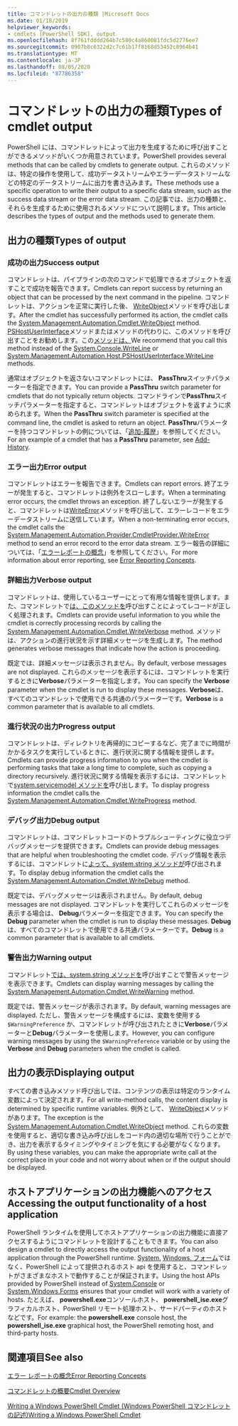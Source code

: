 ```yaml
---
title: コマンドレットの出力の種類 |Microsoft Docs
ms.date: 01/18/2019
helpviewer_keywords:
- cmdlets [PowerShell SDK], output
ms.openlocfilehash: 8f761fdddd264b7c580c4a860081fdc5d2776ee7
ms.sourcegitcommit: 0907b8c6322d2c7c61b17f8168d53452c8964b41
ms.translationtype: MT
ms.contentlocale: ja-JP
ms.lasthandoff: 08/05/2020
ms.locfileid: "87786358"
---
```

# <a name="types-of-cmdlet-output"></a><span data-ttu-id="bde9d-102">コマンドレットの出力の種類</span><span class="sxs-lookup"><span data-stu-id="bde9d-102">Types of cmdlet output</span></span>

<span data-ttu-id="bde9d-103">PowerShell には、コマンドレットによって出力を生成するために呼び出すことができるメソッドがいくつか用意されています。</span><span class="sxs-lookup"><span data-stu-id="bde9d-103">PowerShell provides several methods that can be called by cmdlets to generate output.</span></span> <span data-ttu-id="bde9d-104">これらのメソッドは、特定の操作を使用して、成功データストリームやエラーデータストリームなどの特定のデータストリームに出力を書き込みます。</span><span class="sxs-lookup"><span data-stu-id="bde9d-104">These methods use a specific operation to write their output to a specific data stream, such as the success data stream or the error data stream.</span></span> <span data-ttu-id="bde9d-105">この記事では、出力の種類と、それらを生成するために使用されるメソッドについて説明します。</span><span class="sxs-lookup"><span data-stu-id="bde9d-105">This article describes the types of output and the methods used to generate them.</span></span>

## <a name="types-of-output"></a><span data-ttu-id="bde9d-106">出力の種類</span><span class="sxs-lookup"><span data-stu-id="bde9d-106">Types of output</span></span>

### <a name="success-output"></a><span data-ttu-id="bde9d-107">成功の出力</span><span class="sxs-lookup"><span data-stu-id="bde9d-107">Success output</span></span>

<span data-ttu-id="bde9d-108">コマンドレットは、パイプラインの次のコマンドで処理できるオブジェクトを返すことで成功を報告できます。</span><span class="sxs-lookup"><span data-stu-id="bde9d-108">Cmdlets can report success by returning an object that can be processed by the next command in the pipeline.</span></span> <span data-ttu-id="bde9d-109">コマンドレットは、アクションを正常に実行した後、 [WriteObject](/dotnet/api/System.Management.Automation.Cmdlet.WriteObject)メソッドを呼び出します。</span><span class="sxs-lookup"><span data-stu-id="bde9d-109">After the cmdlet has successfully performed its action, the cmdlet calls the [System.Management.Automation.Cmdlet.WriteObject](/dotnet/api/System.Management.Automation.Cmdlet.WriteObject) method.</span></span> <span data-ttu-id="bde9d-110">[PSHostUserInterface](/dotnet/api/System.Management.Automation.Host.PSHostUserInterface.WriteLine)メソッドまたはメソッドの代わりに、このメソッドを呼び出すことをお勧めします。この[メソッドは、](/dotnet/api/System.Console.WriteLine)</span><span class="sxs-lookup"><span data-stu-id="bde9d-110">We recommend that you call this method instead of the [System.Console.WriteLine](/dotnet/api/System.Console.WriteLine) or [System.Management.Automation.Host.PSHostUserInterface.WriteLine](/dotnet/api/System.Management.Automation.Host.PSHostUserInterface.WriteLine) methods.</span></span>

<span data-ttu-id="bde9d-111">通常はオブジェクトを返さないコマンドレットには、 **PassThru**スイッチパラメーターを指定できます。</span><span class="sxs-lookup"><span data-stu-id="bde9d-111">You can provide a **PassThru** switch parameter for cmdlets that do not typically return objects.</span></span>
<span data-ttu-id="bde9d-112">コマンドラインで**PassThru**スイッチパラメーターを指定すると、コマンドレットはオブジェクトを返すように求められます。</span><span class="sxs-lookup"><span data-stu-id="bde9d-112">When the **PassThru** switch parameter is specified at the command line, the cmdlet is asked to return an object.</span></span> <span data-ttu-id="bde9d-113">**PassThru**パラメーターを持つコマンドレットの例については、「[追加-履歴](/powershell/module/Microsoft.PowerShell.Core/Add-History)」を参照してください。</span><span class="sxs-lookup"><span data-stu-id="bde9d-113">For an example of a cmdlet that has a **PassThru** parameter, see [Add-History](/powershell/module/Microsoft.PowerShell.Core/Add-History).</span></span>

### <a name="error-output"></a><span data-ttu-id="bde9d-114">エラー出力</span><span class="sxs-lookup"><span data-stu-id="bde9d-114">Error output</span></span>

<span data-ttu-id="bde9d-115">コマンドレットはエラーを報告できます。</span><span class="sxs-lookup"><span data-stu-id="bde9d-115">Cmdlets can report errors.</span></span> <span data-ttu-id="bde9d-116">終了エラーが発生すると、コマンドレットは例外をスローします。</span><span class="sxs-lookup"><span data-stu-id="bde9d-116">When a terminating error occurs, the cmdlet throws an exception.</span></span> <span data-ttu-id="bde9d-117">終了しないエラーが発生すると、コマンドレットは[WriteError](/dotnet/api/System.Management.Automation.Provider.CmdletProvider.WriteError)メソッドを呼び出して、エラーレコードをエラーデータストリームに送信しています。</span><span class="sxs-lookup"><span data-stu-id="bde9d-117">When a non-terminating error occurs, the cmdlet calls the [System.Management.Automation.Provider.CmdletProvider.WriteError](/dotnet/api/System.Management.Automation.Provider.CmdletProvider.WriteError) method to send an error record to the error data stream.</span></span> <span data-ttu-id="bde9d-118">エラー報告の詳細については、「[エラーレポートの概念](./error-reporting-concepts.md)」を参照してください。</span><span class="sxs-lookup"><span data-stu-id="bde9d-118">For more information about error reporting, see [Error Reporting Concepts](./error-reporting-concepts.md).</span></span>

### <a name="verbose-output"></a><span data-ttu-id="bde9d-119">詳細出力</span><span class="sxs-lookup"><span data-stu-id="bde9d-119">Verbose output</span></span>

<span data-ttu-id="bde9d-120">コマンドレットは、使用しているユーザーにとって有用な情報を提供します。また、コマンドレットで[は、このメソッドを](/dotnet/api/System.Management.Automation.Cmdlet.WriteVerbose)呼び出すことによってレコードが正しく処理されます。</span><span class="sxs-lookup"><span data-stu-id="bde9d-120">Cmdlets can provide useful information to you while the cmdlet is correctly processing records by calling the [System.Management.Automation.Cmdlet.WriteVerbose](/dotnet/api/System.Management.Automation.Cmdlet.WriteVerbose) method.</span></span> <span data-ttu-id="bde9d-121">メソッドは、アクションの進行状況を示す詳細メッセージを生成します。</span><span class="sxs-lookup"><span data-stu-id="bde9d-121">The method generates verbose messages that indicate how the action is proceeding.</span></span>

<span data-ttu-id="bde9d-122">既定では、詳細メッセージは表示されません。</span><span class="sxs-lookup"><span data-stu-id="bde9d-122">By default, verbose messages are not displayed.</span></span> <span data-ttu-id="bde9d-123">これらのメッセージを表示するには、コマンドレットを実行するときに**Verbose**パラメーターを指定します。</span><span class="sxs-lookup"><span data-stu-id="bde9d-123">You can specify the **Verbose** parameter when the cmdlet is run to display these messages.</span></span> <span data-ttu-id="bde9d-124">**Verbose**は、すべてのコマンドレットで使用できる共通のパラメーターです。</span><span class="sxs-lookup"><span data-stu-id="bde9d-124">**Verbose** is a common parameter that is available to all cmdlets.</span></span>

### <a name="progress-output"></a><span data-ttu-id="bde9d-125">進行状況の出力</span><span class="sxs-lookup"><span data-stu-id="bde9d-125">Progress output</span></span>

<span data-ttu-id="bde9d-126">コマンドレットは、ディレクトリを再帰的にコピーするなど、完了までに時間がかかるタスクを実行しているときに、進行状況に関する情報を提供します。</span><span class="sxs-lookup"><span data-stu-id="bde9d-126">Cmdlets can provide progress information to you when the cmdlet is performing tasks that take a long time to complete, such as copying a directory recursively.</span></span> <span data-ttu-id="bde9d-127">進行状況に関する情報を表示するには、コマンドレットで[system.servicemodel メソッドを](/dotnet/api/System.Management.Automation.Cmdlet.WriteProgress)呼び出します。</span><span class="sxs-lookup"><span data-stu-id="bde9d-127">To display progress information the cmdlet calls the [System.Management.Automation.Cmdlet.WriteProgress](/dotnet/api/System.Management.Automation.Cmdlet.WriteProgress) method.</span></span>

### <a name="debug-output"></a><span data-ttu-id="bde9d-128">デバッグ出力</span><span class="sxs-lookup"><span data-stu-id="bde9d-128">Debug output</span></span>

<span data-ttu-id="bde9d-129">コマンドレットは、コマンドレットコードのトラブルシューティングに役立つデバッグメッセージを提供できます。</span><span class="sxs-lookup"><span data-stu-id="bde9d-129">Cmdlets can provide debug messages that are helpful when troubleshooting the cmdlet code.</span></span> <span data-ttu-id="bde9d-130">デバッグ情報を表示するには、コマンドレットに[よって、system.string メソッドが](/dotnet/api/System.Management.Automation.Cmdlet.WriteDebug)呼び出されます。</span><span class="sxs-lookup"><span data-stu-id="bde9d-130">To display debug information the cmdlet calls the [System.Management.Automation.Cmdlet.WriteDebug](/dotnet/api/System.Management.Automation.Cmdlet.WriteDebug) method.</span></span>

<span data-ttu-id="bde9d-131">既定では、デバッグメッセージは表示されません。</span><span class="sxs-lookup"><span data-stu-id="bde9d-131">By default, debug messages are not displayed.</span></span> <span data-ttu-id="bde9d-132">コマンドレットを実行してこれらのメッセージを表示する場合は、 **Debug**パラメーターを指定できます。</span><span class="sxs-lookup"><span data-stu-id="bde9d-132">You can specify the **Debug** parameter when the cmdlet is run to display these messages.</span></span> <span data-ttu-id="bde9d-133">**Debug**は、すべてのコマンドレットで使用できる共通パラメーターです。</span><span class="sxs-lookup"><span data-stu-id="bde9d-133">**Debug** is a common parameter that is available to all cmdlets.</span></span>

### <a name="warning-output"></a><span data-ttu-id="bde9d-134">警告出力</span><span class="sxs-lookup"><span data-stu-id="bde9d-134">Warning output</span></span>

<span data-ttu-id="bde9d-135">コマンドレット[では、system.string メソッドを](/dotnet/api/System.Management.Automation.Cmdlet.WriteWarning)呼び出すことで警告メッセージを表示できます。</span><span class="sxs-lookup"><span data-stu-id="bde9d-135">Cmdlets can display warning messages by calling the [System.Management.Automation.Cmdlet.WriteWarning](/dotnet/api/System.Management.Automation.Cmdlet.WriteWarning) method.</span></span>

<span data-ttu-id="bde9d-136">既定では、警告メッセージが表示されます。</span><span class="sxs-lookup"><span data-stu-id="bde9d-136">By default, warning messages are displayed.</span></span> <span data-ttu-id="bde9d-137">ただし、警告メッセージを構成するには、変数を使用する `$WarningPreference` か、コマンドレットが呼び出されたときに**Verbose**パラメーターと**Debug**パラメーターを使用します。</span><span class="sxs-lookup"><span data-stu-id="bde9d-137">However, you can configure warning messages by using the `$WarningPreference` variable or by using the **Verbose** and **Debug** parameters when the cmdlet is called.</span></span>

## <a name="displaying-output"></a><span data-ttu-id="bde9d-138">出力の表示</span><span class="sxs-lookup"><span data-stu-id="bde9d-138">Displaying output</span></span>

<span data-ttu-id="bde9d-139">すべての書き込みメソッド呼び出しでは、コンテンツの表示は特定のランタイム変数によって決定されます。</span><span class="sxs-lookup"><span data-stu-id="bde9d-139">For all write-method calls, the content display is determined by specific runtime variables.</span></span> <span data-ttu-id="bde9d-140">例外として、 [WriteObject](/dotnet/api/System.Management.Automation.Cmdlet.WriteObject)メソッドがあります。</span><span class="sxs-lookup"><span data-stu-id="bde9d-140">The exception is the [System.Management.Automation.Cmdlet.WriteObject](/dotnet/api/System.Management.Automation.Cmdlet.WriteObject) method.</span></span> <span data-ttu-id="bde9d-141">これらの変数を使用すると、適切な書き込み呼び出しをコード内の適切な場所で行うことができ、出力を表示するタイミングやタイミングを気にする必要がなくなります。</span><span class="sxs-lookup"><span data-stu-id="bde9d-141">By using these variables, you can make the appropriate write call at the correct place in your code and not worry about when or if the output should be displayed.</span></span>

## <a name="accessing-the-output-functionality-of-a-host-application"></a><span data-ttu-id="bde9d-142">ホストアプリケーションの出力機能へのアクセス</span><span class="sxs-lookup"><span data-stu-id="bde9d-142">Accessing the output functionality of a host application</span></span>

<span data-ttu-id="bde9d-143">PowerShell ランタイムを使用してホストアプリケーションの出力機能に直接アクセスするようにコマンドレットを設計することもできます。</span><span class="sxs-lookup"><span data-stu-id="bde9d-143">You can also design a cmdlet to directly access the output functionality of a host application through the PowerShell runtime.</span></span> <span data-ttu-id="bde9d-144">[System.](/dotnet/api/System.Console) [Windows. フォーム](/dotnet/api/System.Windows.Forms)ではなく、PowerShell によって提供されるホスト api を使用すると、コマンドレットがさまざまなホストで動作することが保証されます。</span><span class="sxs-lookup"><span data-stu-id="bde9d-144">Using the host APIs provided by PowerShell instead of [System.Console](/dotnet/api/System.Console) or [System.Windows.Forms](/dotnet/api/System.Windows.Forms) ensures that your cmdlet will work with a variety of hosts.</span></span> <span data-ttu-id="bde9d-145">たとえば、 **powershell.exe**コンソールホスト、 **powershell_ise.exe**グラフィカルホスト、PowerShell リモート処理ホスト、サードパーティのホストなどです。</span><span class="sxs-lookup"><span data-stu-id="bde9d-145">For example: the **powershell.exe** console host, the **powershell_ise.exe** graphical host, the PowerShell remoting host, and third-party hosts.</span></span>

## <a name="see-also"></a><span data-ttu-id="bde9d-146">関連項目</span><span class="sxs-lookup"><span data-stu-id="bde9d-146">See also</span></span>

[<span data-ttu-id="bde9d-147">エラー レポートの概念</span><span class="sxs-lookup"><span data-stu-id="bde9d-147">Error Reporting Concepts</span></span>](./error-reporting-concepts.md)

[<span data-ttu-id="bde9d-148">コマンドレットの概要</span><span class="sxs-lookup"><span data-stu-id="bde9d-148">Cmdlet Overview</span></span>](./cmdlet-overview.md)

[<span data-ttu-id="bde9d-149">Writing a Windows PowerShell Cmdlet (Windows PowerShell コマンドレットの記述)</span><span class="sxs-lookup"><span data-stu-id="bde9d-149">Writing a Windows PowerShell Cmdlet</span></span>](./writing-a-windows-powershell-cmdlet.md)

